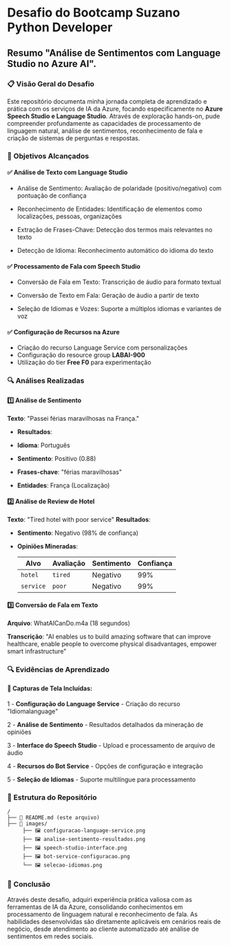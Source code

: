 # Desafio do Bootcamp Suzano Python Developer
## Resumo "Análise de Sentimentos com Language Studio no Azure AI".
### 📋 Visão Geral do Desafio
Este repositório documenta minha jornada completa de aprendizado e prática com os serviços de IA da Azure, focando especificamente no **Azure Speech Studio e Language Studio**. Através de exploração hands-on, pude compreender profundamente as capacidades de processamento de linguagem natural, análise de sentimentos, reconhecimento de fala e criação de sistemas de perguntas e respostas.
### 🎯 Objetivos Alcançados
#### ✅ Análise de Texto com Language Studio
- Análise de Sentimento: Avaliação de polaridade (positivo/negativo) com pontuação de confiança

- Reconhecimento de Entidades: Identificação de elementos como localizações, pessoas, organizações

- Extração de Frases-Chave: Detecção dos termos mais relevantes no texto

- Detecção de Idioma: Reconhecimento automático do idioma do texto

#### ✅ Processamento de Fala com Speech Studio
- Conversão de Fala em Texto: Transcrição de áudio para formato textual

- Conversão de Texto em Fala: Geração de áudio a partir de texto

- Seleção de Idiomas e Vozes: Suporte a múltiplos idiomas e variantes de voz

#### ✅ Configuração de Recursos na Azure
- Criação do recurso Language Service com personalizações
- Configuração do resource group **LABAI-900**
- Utilização do tier **Free F0** para experimentação

### 🔍 Análises Realizadas
#### 1️⃣ Análise de Sentimento
**Texto**: "Passei férias maravilhosas na França."
- **Resultados**:

- **Idioma**: Português

- **Sentimento**: Positivo (0.88)

- **Frases-chave**: "férias maravilhosas"

- **Entidades**: França (Localização)

#### 2️⃣ Análise de Review de Hotel
**Texto**: "Tired hotel with poor service"
**Resultados**:

- **Sentimento**: Negativo (98% de confiança)

- **Opiniões Mineradas**:

  | **Alvo** | **Avaliação** | **Sentimento** | **Confiança** |
  |----------|---------------|----------------|---------------|
  | `hotel`  | `tired`       | Negativo       | 99%           |
  | `service`| `poor`        | Negativo       | 99%           |


#### 3️⃣ Conversão de Fala em Texto

**Arquivo**: WhatAICanDo.m4a (18 segundos)

**Transcrição**:
"AI enables us to build amazing software that can improve healthcare, enable people to overcome physical disadvantages, empower smart infrastructure"

### 🔍 Evidências de Aprendizado
#### 📸 Capturas de Tela Incluídas:
1 - **Configuração do Language Service** - Criação do recurso "Idiomalanguage"

2 - **Análise de Sentimento** - Resultados detalhados da mineração de opiniões

3 - **Interface do Speech Studio** - Upload e processamento de arquivo de áudio

4 - **Recursos do Bot Service** - Opções de configuração e integração

5 - **Seleção de Idiomas** - Suporte multilíngue para processamento

### 📁 Estrutura do Repositório

    /
    ├── 📄 README.md (este arquivo)
    ├── 📁 images/
         ├── 🖼️ configuracao-language-service.png
         ├── 🖼️ analise-sentimento-resultados.png
         ├── 🖼️ speech-studio-interface.png
         ├── 🖼️ bot-service-configuracao.png
         └── 🖼️ selecao-idiomas.png
   




### 🙌 Conclusão
Através deste desafio, adquiri experiência prática valiosa com as ferramentas de IA da Azure, consolidando conhecimentos em processamento de linguagem natural e reconhecimento de fala. As habilidades desenvolvidas são diretamente aplicáveis em cenários reais de negócio, desde atendimento ao cliente automatizado até análise de sentimentos em redes sociais.



